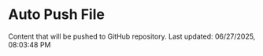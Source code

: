 # Auto Push File

Content that will be pushed to GitHub repository.
Last updated: 06/27/2025, 08:03:48 PM